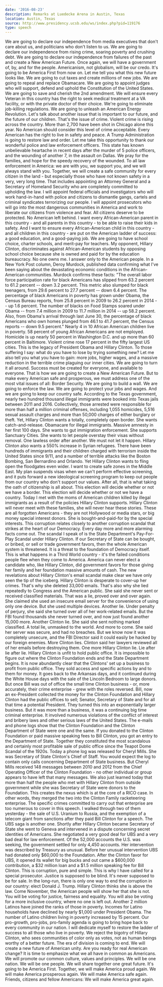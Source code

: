```yaml
---
date: '2016-08-23'
description: Remarks at Luedecke Arena in Austin, Texas
location: Austin, Texas
source: http://www.presidency.ucsb.edu/ws/index.php?pid=119176
type: speech
---
```


We are going to declare our independence from media executives that don't care about us, and politicians who don't listen to us. We are going to declare our independence from rising crime, soaring poverty and crushing debt. We are going to declare our independence from failures of the past and create a New American Future. Once again, we will have a government of, by, and for the people. Americanism, not globalism, will be our credo. It's going to be America First from now on. Let me tell you what this new future looks like. We are going to cut taxes and create millions of new jobs. We are going to repeal and replace Obamacare. We are going to appoint judges who will support, defend and uphold the Constitution of the United States. We are going to save and cherish the 2nd amendment. We will ensure every Veteran in this country has the right to seek medical treatment at a VA facility, or with the private doctor of their choice. We're going to eliminate job-killing regulations. We are going to unleash an American Energy Revolution. Let's talk about another issue that is important to our future, and the future of our children. That's the issue of crime. Violent crime is rising across the country. More than 2,700 have been shot in Chicago alone this year. No American should consider this level of crime acceptable. Every American has the right to live in safety and peace. A Trump Administration is going to restore law and order. Let me take this opportunity to thank our wonderful police and law enforcement officers. This state has known unbelievable heartache in recent days after the murder of 5 police officers, and the wounding of another 7, in the assault on Dallas. We pray for the families, and hope for the speedy recovery of the wounded. To all law enforcement in America: we are with you, we support you, and we will always stand with you. Together, we will create a safe community for every citizen in the land - but especially those who have not known safety in a very, very long time. That includes appointing an Attorney General and a Secretary of Homeland Security who are completely committed to upholding the law. I will appoint federal officials and investigators who will work hand-in-hand with police and citizens to dismantle gangs, cartels and criminal syndicates terrorizing our people. I will appoint prosecutors who will go into the most dangerous communities in America and work to liberate our citizens from violence and fear. All citizens deserve to be protected. No American left behind. I want every African-American parent in this country - and all parents in this country - to be able to raise their kids in safety. And I want to ensure every African-American child in this country - and all children in this country - are put on the American ladder of success: a good education, and a good-paying job. We are going to have school choice, charter schools, and merit-pay for teachers. My opponent, Hillary Clinton, discriminates against African-American students by opposing school choice because she is owned and paid for by the education bureaucracy. No one owns me. I answer only to the American people. In a New York Post column, Deroy Murdock, published data confirming what I've been saying about the devastating economic conditions in the African-American communities. Murdock confirms these facts: "The overall labor force participation rate for black Americans has slipped from 63.2 percent to 61.2 percent -- down 3.2 percent. This metric also slumped for black teenagers, from 29.6 percent to 27.7 percent -- down 6.4 percent. The percentage of black Americans in poverty has grown under Obama, the Census Bureau reports, from 25.8 percent in 2009 to 26.2 percent in 2014 -- up 1.6 percent. The number of blacks on Food Stamps soared under Obama -- from 7.4 million in 2009 to 11.7 million in 2014 -- up 58.2 percent. Also, from Obama's arrival through last June 30, the percentage of black Americans who own homes plunged from 46.1 to 41.7 percent, the Census reports -- down 9.5 percent." Nearly 4 in 10 African American children live in poverty. 58 percent of young African Americans are not employed. Homicide is up nearly 50 percent in Washington D.C. and up more than 60 percent in Baltimore. Violent crime rose 17 percent in the fifty largest US cities. This is the legacy of President Obama and Hillary Clinton. To those suffering I say: what do you have to lose by trying something new? Let me also tell you what you have to gain: more jobs, higher wages, and a massive reduction in the terrible crime plaguing our inner cities. We are going to turn it all around. Success must be created for everyone, and available to everyone. That is how we are going to create a New American Future. But to make every American safe and prosperous, we must address one of the most vital issues of all: Border Security. We are going to build a wall. We are going to enforce the law. We are going to protect your jobs and wages. And we are going to keep our country safe. According to the Texas government, nearly two hundred thousand illegal immigrants were booked into Texas jails between 2011 and 2016. Collectively, those arrested were responsible for more than half a million criminal offenses, including 1,055 homicides, 5,516 sexual assault charges and more than 50,000 charges of either burglary or theft. Yet, Hillary Clinton wants a totally, completely open border. She wants catch-and-release. Obamacare for illegal immigrants. Massive amnesty in her first 100 days. She wants to gut immigration enforcement. She supports Sanctuary Cities. She wants to let people overstay their visas without removal. One lawless order after another. We must not let it happen. Hillary Clinton also wants a 550% increase in Syrian refugees. There have been hundreds of immigrants and their children charged with terrorism inside the United States since 9/11, and a number of terrible attacks like the Boston Bombing, San Bernardino and Orlando. Yet Hillary Clinton wants to fling open the floodgates even wider. I want to create safe zones in the Middle East. My plan suspends visas when we can't perform effective screening, and it puts forward a new ideological screening program to keep out people from our country who don't support our values. After all, that is what taking the oath of citizenship is all about. This election will decide whether or not we have a border. This election will decide whether or not we have a country. Today I met with the moms of American children killed by illegal immigrants as a result of the policies Hillary Clinton supports. Hillary Clinton will never meet with these families, she will never hear these stories. These are all forgotten Americans - they are not Hollywood or media stars, or big money special interest donors. She is bought-and-paid-for by the special interests. This corruption relates closely to another corruption scandal that strikes at the heart of our Democracy. Every day more and more alarming facts come out. The scandal I speak of is the State Department's Pay-For-Play Scandal under Hillary Clinton. If our Secretary of State can be bought, or bribed, or sell or trade government favors, then the whole American system is threatened. It is a threat to the foundation of Democracy itself. This is what happens in a Third World country - it's the failed conditions people flee when they come to America. America can never elect a candidate who, like Hillary Clinton, did government favors for those giving her family and her foundation massive amounts of cash. The new revelations about Hillary Clinton's email scandal make clear we have only seen the tip of the iceberg. Hillary Clinton is desperate to cover-up her crimes. That's why she deleted 33,000 emails. That's also why she lied repeatedly to Congress and the American public. She said she never sent or received classified materials. That was a lie, proved over and over again. She claimed she used an insecure email server for the convenience of using only one device. But she used multiple devices. Another lie. Under penalty of perjury, she said she turned over all of her work-related emails. But the FBI found thousands she never turned over, and now just found another 15,000 more. Another Clinton lie. She said she sent nothing marked classified. A total lie, unmasked to the world. And more to come. She said her server was secure, and had no breaches. But we know now it was completely unsecure, and the FBI Director said it could easily be hacked by our foreign enemies. More Clinton lies. Clinton said her lawyers reviewed all of her emails before destroying them. One more Hillary Clinton lie. Lie after lie after lie. Hillary Clinton is unfit to hold public office. It is impossible to figure out where the Clinton Foundation ends and the State Department begins. It is now abundantly clear that the Clintons' set up a business to profit from public office. They sold access and specific actions by and to them for money. It goes back to the Arkansas days, and it continued during the White House days with the sale of the Lincoln Bedroom to large donors. But once Bill was out of office the small time Clinton business - or, more accurately, their crime enterprise - grew with the roles reversed. Bill, now an ex-President collected the money for the Clinton Foundation and Hillary Clinton had the public offices to sell; Senator, Secretary of State and for all that time a potential President. They turned this into an exponentially larger business. But it was more than a business, it was a continuing big time criminal enterprise. It involved numerous violations of the conflict of interest and bribery laws and other serious laws of the United States. The e-mails and phone logs show that the Clinton Foundation and the Clinton Department of State were one and the same. If you donated to the Clinton Foundation or paid massive speaking fees to Bill Clinton, you got an entry to the Department of State. Together they constituted the most scandalous and certainly most profitable sale of public office since the Teapot Dome Scandal of the 1920s. Today a phone log was released for Cheryl Mills. She was Secretary of State Clinton's Chief of Staff. You would expect the log to contain only calls concerning Department of State business. But Cheryl Mills received 148 messages between 2010 and 2012 from the Chief Operating Officer of the Clinton Foundation - no other individual or group appears to have left that many messages. We also just learned today that more than half the people who met with Hillary Clinton from outside government while she was Secretary of State were donors to the Foundation. This creates the nexus which is at the core of a RICO case. In other words, they merged the two into the Clinton Family racketeering enterprise. The specific crimes committed to carry out that enterprise are too numerous to cover in this speech. I walked through two of them yesterday - the sale of U.S. Uranium to Russia, and the exemption of a telecom giant from sanctions after they paid Bill Clinton for a speech. The UBS saga is another one. Shortly after Hillary Clinton became Secretary of State she went to Geneva and intervened in a dispute concerning secret identities of Americans. She negotiated a very good deal for UBS and a very bad deal for law enforcement. Of the 52,000 accounts the U.S. was seeking, the government settled for only 4,450 accounts. Her intervention was described by Treasury as unusual. Before her unusual intervention UBS had donated only $60,000 to the Foundation. After the Clinton favor for UBS, it opened its wallet for big bucks and out came a $600,000 contribution, a $32 million loan and a $1.5 million speaking fee for Bill Clinton. This is corruption, pure and simple. This is why I have called for a special prosecutor. Justice is supposed to be blind. It's never supposed to be for sale. In the long-run, there is only one way to end the corruption in our country: elect Donald J. Trump. Hillary Clinton thinks she is above the law. Come November, the American people will show her that she is not. You will be voting for justice, fairness and equality. You will also be voting for a more inclusive country, where no one is left out. Another 2 million Latinos have joined the ranks of those in poverty. Incomes for Latino households have declined by nearly $1,000 under President Obama. The number of Latino children living in poverty increased by 15 percent. Our pro-growth, pro-jobs, pro-family agenda is going to bring hope back to every community in our nation. I will dedicate myself to restore the ladder of success to all those who live in poverty. We reject the bigotry of Hillary Clinton, who sees communities of color only as votes, not as human beings worthy of a better future. The era of division is coming to end. We will create a new future of American unity. Are you ready for real American change? It is time to emphasize what we all have in common as Americans. We will promote our common culture, values and principles. We will be one nation. We will be one people. We will share together one great future. It's going to be America First. Together, we will make America proud again. We will make America prosperous again. We will make America safe again. Friends, citizens and fellow Americans: We will make America great again.